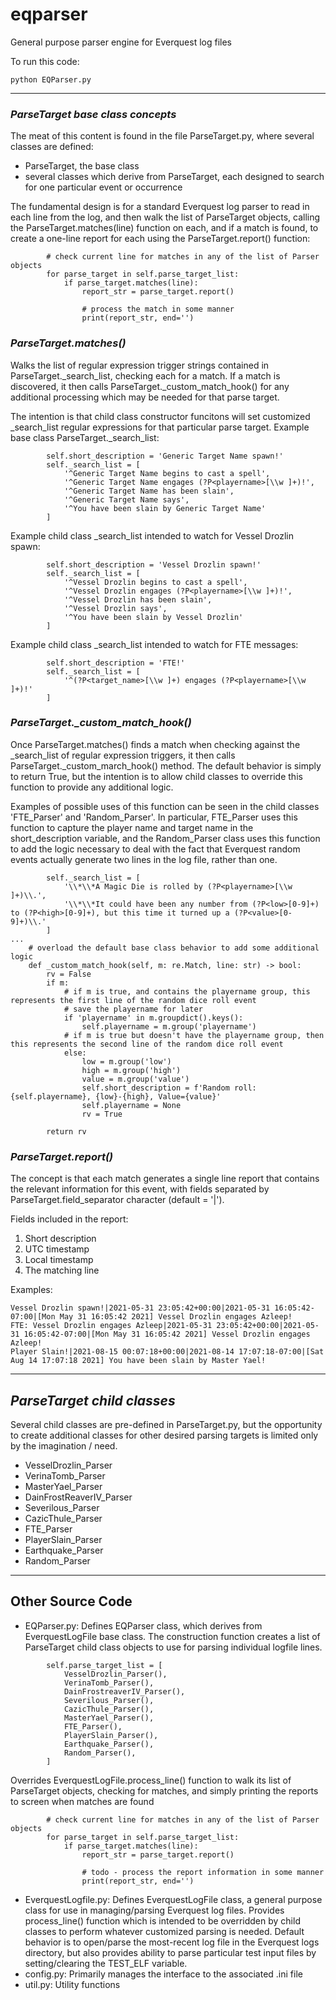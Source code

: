 # eqparser
General purpose parser engine for Everquest log files

To run this code:
```
python EQParser.py
```
---
### *ParseTarget base class concepts*

The meat of this content is found in the file ParseTarget.py, where several classes are defined:
  - ParseTarget, the base class
  - several classes which derive from ParseTarget, each designed to search for one particular event or occurrence
  
The fundamental design is for a standard Everquest log parser to read in each line from the log, and then walk the list of ParseTarget objects, calling the ParseTarget.matches(line) function on each, and if a match is found, to create a one-line report for each using the ParseTarget.report() function:
```
        # check current line for matches in any of the list of Parser objects
        for parse_target in self.parse_target_list:
            if parse_target.matches(line):
                report_str = parse_target.report()
                
                # process the match in some manner
                print(report_str, end='')
```               

### *ParseTarget.matches()*

Walks the list of regular expression trigger strings contained in ParseTarget._search_list, checking each for a match.  If a match is discovered, it then calls ParseTarget._custom_match_hook() for any additional processing which may be needed for that parse target.

The intention is that child class constructor funcitons will set customized _search_list regular expressions for that particular parse target.
Example base class ParseTarget._search_list:
```
        self.short_description = 'Generic Target Name spawn!'
        self._search_list = [
            '^Generic Target Name begins to cast a spell',
            '^Generic Target Name engages (?P<playername>[\\w ]+)!',
            '^Generic Target Name has been slain',
            '^Generic Target Name says',
            '^You have been slain by Generic Target Name'
        ]
```
Example child class _search_list intended to watch for Vessel Drozlin spawn:
```
        self.short_description = 'Vessel Drozlin spawn!'
        self._search_list = [
            '^Vessel Drozlin begins to cast a spell',
            '^Vessel Drozlin engages (?P<playername>[\\w ]+)!',
            '^Vessel Drozlin has been slain',
            '^Vessel Drozlin says',
            '^You have been slain by Vessel Drozlin'
        ]
```
Example child class _search_list intended to watch for FTE messages:
```
        self.short_description = 'FTE!'
        self._search_list = [
            '^(?P<target_name>[\\w ]+) engages (?P<playername>[\\w ]+)!'
        ]
```

### *ParseTarget._custom_match_hook()*
Once ParseTarget.matches() finds a match when checking against the _search_list of regular expression triggers, it then calls ParseTarget._custom_march_hook() method.  The default behavior is simply to return True, but the intention is to allow child classes to override this function to provide any additional logic.

Examples of possible uses of this function can be seen in the child classes 'FTE_Parser' and 'Random_Parser'.  In particular, FTE_Parser uses this function to capture the player name and target name in the short_description variable, and the Random_Parser class uses this function to add the logic necessary to deal with the fact that Everquest random events actually generate two lines in the log file, rather than one.
```
        self._search_list = [
            '\\*\\*A Magic Die is rolled by (?P<playername>[\\w ]+)\\.',
            '\\*\\*It could have been any number from (?P<low>[0-9]+) to (?P<high>[0-9]+), but this time it turned up a (?P<value>[0-9]+)\\.'
        ]
...
    # overload the default base class behavior to add some additional logic
    def _custom_match_hook(self, m: re.Match, line: str) -> bool:
        rv = False
        if m:
            # if m is true, and contains the playername group, this represents the first line of the random dice roll event
            # save the playername for later
            if 'playername' in m.groupdict().keys():
                self.playername = m.group('playername')
            # if m is true but doesn't have the playername group, then this represents the second line of the random dice roll event
            else:
                low = m.group('low')
                high = m.group('high')
                value = m.group('value')
                self.short_description = f'Random roll: {self.playername}, {low}-{high}, Value={value}'
                self.playername = None
                rv = True

        return rv

```

### *ParseTarget.report()*
The concept is that each match generates a single line report that contains the relevant information for this event, with fields separated by ParseTarget.field_separator character (default = '|').

Fields included in the report:
1. Short description
2. UTC timestamp
3. Local timestamp
4. The matching line

Examples:
```
Vessel Drozlin spawn!|2021-05-31 23:05:42+00:00|2021-05-31 16:05:42-07:00|[Mon May 31 16:05:42 2021] Vessel Drozlin engages Azleep!
FTE: Vessel Drozlin engages Azleep|2021-05-31 23:05:42+00:00|2021-05-31 16:05:42-07:00|[Mon May 31 16:05:42 2021] Vessel Drozlin engages Azleep!
Player Slain!|2021-08-15 00:07:18+00:00|2021-08-14 17:07:18-07:00|[Sat Aug 14 17:07:18 2021] You have been slain by Master Yael!
```
---
## *ParseTarget child classes*

Several child classes are pre-defined in ParseTarget.py, but the opportunity to create additional classes for other desired parsing targets is limited only by the imagination / need.

  - VesselDrozlin_Parser
  - VerinaTomb_Parser
  - MasterYael_Parser
  - DainFrostReaverIV_Parser
  - Severilous_Parser
  - CazicThule_Parser
  - FTE_Parser
  - PlayerSlain_Parser
  - Earthquake_Parser
  - Random_Parser

---
## Other Source Code 

- EQParser.py: Defines EQParser class, which derives from EverquestLogFile base class.  The construction function creates a list of ParseTarget child class objects to use for parsing individual logfile lines.  
```
        self.parse_target_list = [
            VesselDrozlin_Parser(),
            VerinaTomb_Parser(),
            DainFrostreaverIV_Parser(),
            Severilous_Parser(),
            CazicThule_Parser(),
            MasterYael_Parser(),
            FTE_Parser(),
            PlayerSlain_Parser(),
            Earthquake_Parser(),
            Random_Parser(),
        ]
```
  Overrides EverquestLogFile.process_line() function to walk its list of ParseTarget objects, checking for matches, and simply printing the reports to screen when matches are found
```
        # check current line for matches in any of the list of Parser objects
        for parse_target in self.parse_target_list:
            if parse_target.matches(line):
                report_str = parse_target.report()

                # todo - process the report information in some manner
                print(report_str, end='')

```
- EverquestLogfile.py:  Defines EverquestLogFile class, a general purpose class for use in managing/parsing Everquest log files.  Provides process_line() function which is intended to be overridden by child classes to perform whatever customized parsing is needed.  Default behavior is to open/parse the most-recent log file in the Everquest logs directory, but also provides ability to parse particular test input files by setting/clearing the TEST_ELF variable.
- config.py:  Primarily manages the interface to the associated .ini file
- util.py:  Utility functions
  
